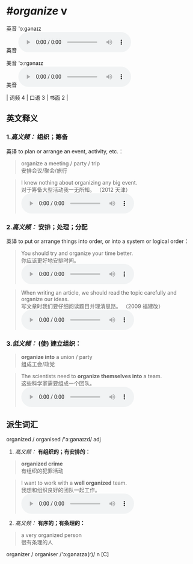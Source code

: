 # ***\#organize*** v
英音 'ɔːɡənaɪz  
英音
<audio src="./media/organize-B.aac" controls="controls"></audio>

美音 'ɔːrɡənaɪz  
美音
<audio src="./media/organize.aac" controls="controls"></audio>



| 词频 4 | 口语 3 | 书面 2 |  

英文释义
---
### 1.*高义频：* **组织；筹备**  
英译 to plan or arrange an event, activity, etc.：

 > organize a meeting / party / trip  
 > 安排会议/聚会/旅行    

 > I knew nothing about organizing any big event.  
 > 对于筹备大型活动我一无所知。  （2012 天津）  
<audio src="./media/organize-1.aac" controls="controls"></audio>

### 2.*高义频：* **安排；处理；分配**  
英译 to put or arrange things into order, or into a system or logical order：

 > You should try and organize your time better.  
 > 你应该更好地安排时间。    
<audio src="./media/organize-2.aac" controls="controls"></audio>

 > When writing an article, we should read the topic carefully and organize our ideas.  
 > 写文章时我们要仔细阅读题目并理清思路。  （2009 福建改）  
<audio src="./media/organize-bu When writing.aac" controls="controls"></audio>

### 3.*低义频：* **(使) 建立组织：**  

 > **organize into** a union / party  
 > 组成工会/政党    

 > The scientists need to **organize themselves into** a team.  
 > 这些科学家需要组成一个团队。    
<audio src="./media/organize-3.aac" controls="controls"></audio>


派生词汇
---
organized / organised /'ɔːɡənaɪzd/ adj   
1. *高义频：* **有组织的；有安排的：**  

 > **organized crime**  
 > 有组织的犯罪活动    

 > I want to work with a **well organized** team.  
 > 我想和组织良好的团队一起工作。    
<audio src="./media/organize-4.aac" controls="controls"></audio>

2. *高义频：* **有序的；有条理的：**  

 > a very organized person  
 > 很有条理的人    

 organizer / organiser  /'ɔːɡənaɪzə(r)/ n [C]   

